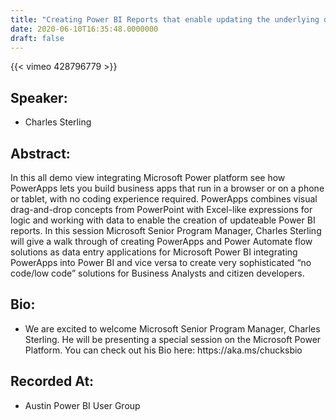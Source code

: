 ```yaml
---
title: "Creating Power BI Reports that enable updating the underlying data using Power Apps and Power Automate"
date: 2020-06-10T16:35:48.0000000
draft: false
---
```


{{< vimeo 428796779 >}}

## Speaker:

 - Charles Sterling

## Abstract:

<p>In this all demo view integrating Microsoft Power platform see how PowerApps lets you build business apps that run in a browser or on a phone or tablet, with no coding experience required. PowerApps combines visual drag-and-drop concepts from PowerPoint with Excel-like expressions for logic and working with data to enable the creation of updateable Power BI reports. In this session Microsoft Senior Program Manager, Charles Sterling will give a walk through of creating PowerApps and Power Automate flow solutions as data entry applications for Microsoft Power BI integrating PowerApps into Power BI and vice versa to create very sophisticated “no code/low code” solutions for Business Analysts and citizen developers.</p>

## Bio:

 - <p>We are excited to welcome Microsoft Senior Program Manager, Charles Sterling. He will be presenting a special session on the Microsoft Power Platform. You can check out his Bio here: https://aka.ms/chucksbio</p>

## Recorded At:

 - Austin Power BI User Group

